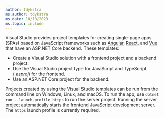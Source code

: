 ```yaml
---
author: tdykstra
ms.author: tdykstra
ms.date: 10/10/2023
ms.topic: include
---
```

Visual Studio provides project templates for creating single-page apps (SPAs) based on JavaScript frameworks such as [Angular](https://angular.dev/), [React](https://facebook.github.io/react/), and [Vue](https://vuejs.org/) that have an ASP.NET Core backend. These templates:

* Create a Visual Studio solution with a frontend project and a backend project.
* Use the Visual Studio project type for JavaScript and TypeScript (*.esproj*) for the frontend.
* Use an ASP.NET Core project for the backend.

Projects created by using the Visual Studio templates can be run from the command line on Windows, Linux, and macOS. To run the app, use `dotnet run --launch-profile https` to run the server project. Running the server project automatically starts the frontend JavaScript development server. The `https` launch profile is currently required.
